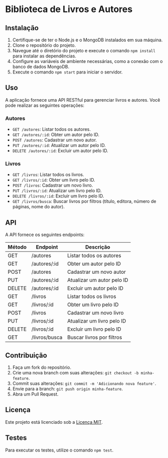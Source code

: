 # Biblioteca de Livros e Autores

## Instalação

1. Certifique-se de ter o Node.js e o MongoDB instalados em sua máquina.
2. Clone o repositório do projeto.
3. Navegue até o diretório do projeto e execute o comando `npm install` para instalar as dependências.
4. Configure as variáveis de ambiente necessárias, como a conexão com o banco de dados MongoDB.
5. Execute o comando `npm start` para iniciar o servidor.

## Uso

A aplicação fornece uma API RESTful para gerenciar livros e autores. Você pode realizar as seguintes operações:

### Autores
- `GET /autores`: Listar todos os autores.
- `GET /autores/:id`: Obter um autor pelo ID.
- `POST /autores`: Cadastrar um novo autor.
- `PUT /autores/:id`: Atualizar um autor pelo ID.
- `DELETE /autores/:id`: Excluir um autor pelo ID.

### Livros
- `GET /livros`: Listar todos os livros.
- `GET /livros/:id`: Obter um livro pelo ID.
- `POST /livros`: Cadastrar um novo livro.
- `PUT /livros/:id`: Atualizar um livro pelo ID.
- `DELETE /livros/:id`: Excluir um livro pelo ID.
- `GET /livros/busca`: Buscar livros por filtros (título, editora, número de páginas, nome do autor).

## API

A API fornece os seguintes endpoints:

| Método | Endpoint | Descrição |
| ------ | -------- | --------- |
| GET    | /autores | Listar todos os autores |
| GET    | /autores/:id | Obter um autor pelo ID |
| POST   | /autores | Cadastrar um novo autor |
| PUT    | /autores/:id | Atualizar um autor pelo ID |
| DELETE | /autores/:id | Excluir um autor pelo ID |
| GET    | /livros | Listar todos os livros |
| GET    | /livros/:id | Obter um livro pelo ID |
| POST   | /livros | Cadastrar um novo livro |
| PUT    | /livros/:id | Atualizar um livro pelo ID |
| DELETE | /livros/:id | Excluir um livro pelo ID |
| GET    | /livros/busca | Buscar livros por filtros |

## Contribuição

1. Faça um fork do repositório.
2. Crie uma nova branch com suas alterações: `git checkout -b minha-feature`.
3. Commit suas alterações: `git commit -m 'Adicionando nova feature'`.
4. Envie para a branch: `git push origin minha-feature`.
5. Abra um Pull Request.

## Licença

Este projeto está licenciado sob a [Licença MIT](LICENSE).

## Testes

Para executar os testes, utilize o comando `npm test`.
